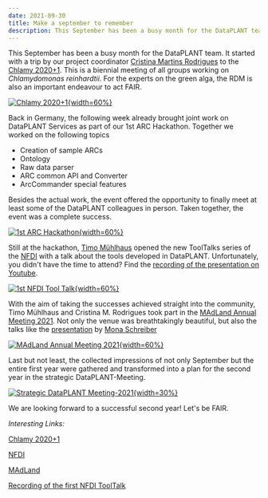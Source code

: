 ```yaml
---
date: 2021-09-30
title: Make a september to remember 
description: This September has been a busy month for the DataPLANT team. It started with a trip by our project coordinator Cristina Martins Rodrigues to the Chlamy 2020+1. This is a biennial meeting of all groups working on Chlamydomonas reinhardtii. For the experts on the green alga, the RDM is also an important endeavour to act FAIR.
---
```


This September has been a busy month for the DataPLANT team. It started with a trip by our project coordinator [Cristina Martins Rodrigues](https://twitter.com/C_MRodrigues) to the [Chlamy 2020+1](https://chlamy2020.sciencesconf.org/). This is a biennial meeting of all groups working on *Chlamydomonas reinhardtii*. For the experts on the green alga, the RDM is also an important endeavour to act FAIR.  

[![Chlamy 2020+1](/src/assets/images/news/Chlamy2021.svg "Chlamy 2020+1"){width=60%}](https://twitter.com/nfdi4plants/status/1434876008038027270)

Back in Germany, the following week already brought joint work on DataPLANT Services as part of our 1st ARC Hackathon. Together we worked on the following topics
* Creation of sample ARCs
* Ontology
* Raw data parser
* ARC common API and Converter
* ArcCommander special features

Besides the actual work, the event offered the opportunity to finally meet at least some of the DataPLANT colleagues in person. Taken together, the event was a complete success.

[![1st ARC Hackathon](/src/assets/images/news/1stArcHackathon.svg "1st ARC Hackathon"){width=60%}](https://twitter.com/cs_biology/status/1435691196471549960)

Still at the hackathon, [Timo Mühlhaus](https://twitter.com/timo_muehlhaus) opened the new ToolTalks series of the [NFDI](https://nfdi.de) with a talk about the tools developed in DataPLANT. Unfortunately, you didn't have the time to attend? Find the [recording of the presentation on Youtube](https://www.youtube.com/watch?v=dOMNzY5rUlE). 

[![1st NFDI Tool Talk](/src/assets/images/news/ToolTalk.svg "1st NFDI Tool Talk"){width=60%}](https://twitter.com/NFDI_de/status/1435911609222721545)

With the aim of taking the successes achieved straight into the community, Timo Mühlhaus and Cristina M. Rodrigues took part in the [MAdLand Annual Meeting 2021](https://4science.de/madland/). Not only the venue was breathtakingly beautiful, but also the talks like the [presentation](https://twitter.com/nfdi4plants/status/1438156038214127626) by [Mona Schreiber](https://twitter.com/SchreiberMona) 

[![MAdLand Annual Meeting 2021](/src/assets/images/news/Madland.svg "MAdLand Annual Meeting 2021"){width=60%}](https://twitter.com/nfdi4plants/status/1437829485299212297)

Last but not least, the collected impressions of not only September but the entire first year were gathered and transformed into a plan for the second year in the strategic DataPLANT-Meeting.

[![Strategic DataPLANT Meeting-2021](/src/assets/images/news/Trifels.svg "Strategic DataPLANT-Meeting 2021"){width=30%}](https://twitter.com/nfdi4plants/status/1443566532513054721)

We are looking forward to a successful second year! Let's be FAIR.

*Interesting Links:*

[Chlamy 2020+1](https://chlamy2020.sciencesconf.org/)

[NFDI](https://nfdi.de)

[MAdLand](https://madland.science/)

[Recording of the first NFDI ToolTalk](https://www.youtube.com/watch?v=dOMNzY5rUlE)




